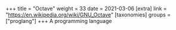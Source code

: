 +++
title = "Octave"
weight = 33
date = 2021-03-06
[extra]
link = "https://en.wikipedia.org/wiki/GNU_Octave"
[taxonomies]
groups = ["proglang"]
+++
A programming language

